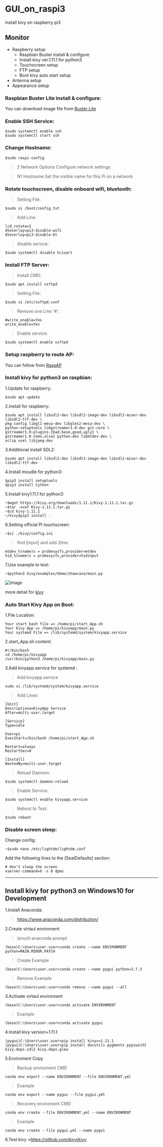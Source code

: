 # GUI_on_raspi3
install kivy on raspberry pi3 

## Monitor
* Raspberry setup 
    * Raspbian Buster install & configure
    * Install kivy ver.1.11.1 for python3 
    * Touchscreen setup
    * FTP setup
    * Boot kivy auto start setup
* Antenna setup 
* Appearance setup

### Raspbian Buster Lite install & configure:
You can download image file from [Buster Lite](https://downloads.raspberrypi.org/raspbian_lite_latest)

### Enable SSH Service:
	$sudo systemctl enable ssh
	$sudo systemctl start ssh
	
### Change Hostname:

	$sudo raspi-config
	
>2 Network Options Configure network settings

>N1 Hostname Set the visible name for this Pi on a network 
        
### Rotate touchscreen, disable onboard wifi, bluetooth:
>Setting File:

	$sudo vi /boot/config.txt
	
>Add Line:

	lcd_rotate=2
	dtoverlay=pi3-disable-wifi
	dtoverlay=pi3-disable-bt

>disable service:

	$sudo systemctl disable hciuart
	
### Install FTP Server:
>Install CMD:

	$sudo apt install vsftpd
	
>Setting File:

	$sudo vi /etc/vsftpd.conf

>Remove one Line '#':

	#write_enable=Yes
	write_enable=Yes
	
>Enable service:

	$sudo systemctl enable vsftpd
	
### Setup raspberry to route AP:
You can follow from [RaspAP](https://raspap.com/)
        

### Install kivy for python3 on raspbian:
1.Update for raspberry:


	$sudo apt update
    
    
2.Install for raspberry:

	$sudo apt install libsdl2-dev libsdl2-image-dev libsdl2-mixer-dev libsdl2-ttf-dev \
	pkg-config libgl1-mesa-dev libgles2-mesa-dev \
	python-setuptools libgstreamer1.0-dev git-core \
	gstreamer1.0-plugins-{bad,base,good,ugly} \
	gstreamer1.0-{omx,alsa} python-dev libmtdev-dev \
	xclip xsel libjpeg-dev
        
3.Additional install SDL2:
        
	$sudo apt install libsdl2-dev libsdl2-image-dev libsdl2-mixer-dev libsdl2-ttf-dev
        
4.Install moudle for python3:
    
	$pip3 install setuptools
	$pip3 install Cython
    
5.Install kivy1.11.1 for python3:
         
	~$wget https://kivy.org/downloads/1.11.1/Kivy-1.11.1.tar.gz
	~$tar -xvaf Kivy-1.11.1.tar.gz
	~$cd kivy-1.11.1
	~/kivy$pip3 install .
    
6.Setting official Pi touchscreen:

	~$vi ./kivy/config.ini

>find [input] and add 2line:
    
	mtdev_%(name)s = probesysfs,provider=mtdev
	hid_%(name)s = probesysfs,provider=hidinput
7.Use example to test:
        
	~$python3 kivy/examples/demo/showcase/main.py
	
![image](https://github.com/Bo-Zhang-Lin/RTKGPS/blob/master/picture/rover1.png)

more detail for [kivy](https://github.com/kivy)
    
### Auto Start Kivy App on Boot:
1.File Location:

	Your start bash file => /home/pi/start_App.sh
	Your Kivy App => /home/pi/kivyapp/main.py
	Your systemd File => /lib/systemd/system/kivyapp.service
        
2.start_App.sh content:

	#!/bin/bash
	cd /home/pi/kivyapp
	/usr/bin/python3 /home/pi/kivyapp/main.py
        
3.Add kivyapp.service for systemd :
>Add kivyapp.service
        
	sudo vi /lib/systemd/system/kivyapp.service
        
>Add Lines:

	[Unit]
	Descriptiona=KivyApp Service
	After=multi-user.target

	[Service]
	Type=idle

	User=pi        
	ExecStart=/bin/bash /home/pi/start_App.sh

	Restart=always
	RestartSec=0

	[Install]
	WantedBy=multi-user.target
        
 >Reload Daemon:
 
	$sudo systemctl daemon-reload
 
 >Enable Service:
 
	$sudo systemctl enable kivyapp.service

>Reboot to Test:

	$sudo reboot

         
### Disable screen sleep:
Change config:

	~$sudo nano /etc/lightdm/lightdm.conf
        
Add the following lines to the [SeatDefaults] section:

	# don't sleep the screen
	xserver-command=X -s 0 dpms
* * *

## Install kivy for python3 on Windows10 for Development 
1.Install Anaconda:
>https://www.anaconda.com/distribution/

2.Create virtaul enviroment

>lanuch anaconda prompt

	(base)C:\Users\user.user>conda create --name ENVIRONMENT python=MAIN.MINOR.PATCH
        
>Create Example
        
	(base)C:\Users\user.user>conda create --name pygui python=3.7.3
    
>Remove Example
    
	(base)C:\Users\user.user>conda remove --name pygui --all
    
3.Activate virtaul enviroment

	(base)C:\Users\user.user>conda activate ENVIRONMENT        
>Example

	(base)C:\Users\user.user>conda activate pygui
        

 
4.Install kivy version=1.11.1

	(pygui)C:\Users\user.user>pip install kivy==1.11.1
	(pygui)C:\Users\user.user>pip install docutils pygments pypiwin32 kivy.deps.sdl2 kivy.deps.glew
        
5.Enviroment Copy
    
>Backup enviroment CMD
    
	conda env export --name ENVIRONMENT --file ENVIRONMENT.yml
        
>Example
    
	conda env export --name pygui --file pygui.yml
    
>Recovery enviroment CMD
    
	conda env create --file ENVIRONMENT.yml --name ENVIRONMENT
    
>Example
        
	conda env create --file pygui.yml --name pygui
        
6.Test kivy
	>https://github.com/kivy/kivy
